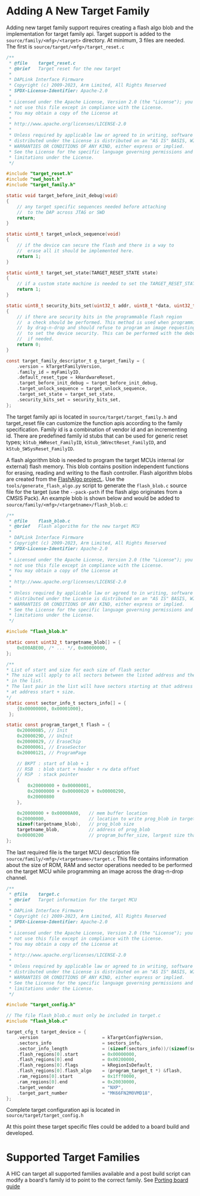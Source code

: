 # Adding A New Target Family
Adding new target family support requires creating a flash algo blob and the implementation for target family api. Target support is added to the `source/family/<mfg>/<target>` directory. At minimum, 3 files are needed. The first is `source/target/<mfg>/target_reset.c`

```c
/**
 * @file    target_reset.c
 * @brief   Target reset for the new target
 *
 * DAPLink Interface Firmware
 * Copyright (c) 2009-2023, Arm Limited, All Rights Reserved
 * SPDX-License-Identifier: Apache-2.0
 *
 * Licensed under the Apache License, Version 2.0 (the "License"); you may
 * not use this file except in compliance with the License.
 * You may obtain a copy of the License at
 *
 * http://www.apache.org/licenses/LICENSE-2.0
 *
 * Unless required by applicable law or agreed to in writing, software
 * distributed under the License is distributed on an "AS IS" BASIS, WITHOUT
 * WARRANTIES OR CONDITIONS OF ANY KIND, either express or implied.
 * See the License for the specific language governing permissions and
 * limitations under the License.
 */

#include "target_reset.h"
#include "swd_host.h"
#include "target_family.h"

static void target_before_init_debug(void)
{
    // any target specific sequences needed before attaching
    //	to the DAP across JTAG or SWD
    return;
}

static uint8_t target_unlock_sequence(void)
{
    // if the device can secure the flash and there is a way to
    //	erase all it should be implemented here.
    return 1;
}

static uint8_t target_set_state(TARGET_RESET_STATE state)
{
    // if a custom state machine is needed to set the TARGET_RESET_STATE state
    return 1;
}

static uint8_t security_bits_set(uint32_t addr, uint8_t *data, uint32_t size)
{
    // if there are security bits in the programmable flash region
    //	a check should be performed. This method is used when programming
    //	by drag-n-drop and should refuse to program an image requesting
    //	to set the device security. This can be performed with the debug channel
    //	if needed.
    return 0;
}

const target_family_descriptor_t g_target_family = {
    .version = kTargetFamilyVersion,
    .family_id = myFamilyID,
    .default_reset_type = kHardwareReset,
    .target_before_init_debug = target_before_init_debug,
    .target_unlock_sequence = target_unlock_sequence,
    .target_set_state = target_set_state,
    .security_bits_set = security_bits_set,
};
```

The target family api is located in `source/target/target_family.h` and target_reset file can customize the function apis according to the family specification. Family id is a combination of vendor id and an incrementing id. There are predefined family id stubs that can be used for generic reset types; `kStub_HWReset_FamilyID`, `kStub_SWVectReset_FamilyID`, and `kStub_SWSysReset_FamilyID`.

A flash algorithm blob is needed to program the target MCUs internal (or external) flash memory. This blob contains position independent functions for erasing, reading and writing to the flash controller. Flash algorithm blobs are created from the [FlashAlgo project.](https://github.com/pyocd/FlashAlgo). Use the `tools/generate_flash_algo.py` script to generate the `flash_blob.c` source file for the target (use the `--pack-path` if the flash algo originates from a CMSIS Pack). An example blob is shown below and would be added to `source/family/<mfg>/<targetname>/flash_blob.c`:

```c
/**
 * @file    flash_blob.c
 * @brief   Flash algorithm for the new target MCU
 *
 * DAPLink Interface Firmware
 * Copyright (c) 2009-2023, Arm Limited, All Rights Reserved
 * SPDX-License-Identifier: Apache-2.0
 *
 * Licensed under the Apache License, Version 2.0 (the "License"); you may
 * not use this file except in compliance with the License.
 * You may obtain a copy of the License at
 *
 * http://www.apache.org/licenses/LICENSE-2.0
 *
 * Unless required by applicable law or agreed to in writing, software
 * distributed under the License is distributed on an "AS IS" BASIS, WITHOUT
 * WARRANTIES OR CONDITIONS OF ANY KIND, either express or implied.
 * See the License for the specific language governing permissions and
 * limitations under the License.
 */

#include "flash_blob.h"

static const uint32_t targetname_blob[] = {
    0xE00ABE00, /* ... */, 0x00000000,
};

/**
* List of start and size for each size of flash sector
* The size will apply to all sectors between the listed address and the next address
* in the list.
* The last pair in the list will have sectors starting at that address and ending
* at address start + size.
*/
static const sector_info_t sectors_info[] = {
    {0x00000000, 0x00001000},
 };

static const program_target_t flash = {
    0x200000B5, // Init
    0x2000029D, // UnInit
    0x20000029, // EraseChip
    0x20000061, // EraseSector
    0x20000121, // ProgramPage

    // BKPT : start of blob + 1
    // RSB  : blob start + header + rw data offset
    // RSP  : stack pointer
    {
        0x20000000 + 0x00000001,
        0x20000000 + 0x00000020 + 0x00000290,
        0x20000800
    },

    0x20000000 + 0x00000A00,   // mem buffer location
    0x20000000,                // location to write prog_blob in target RAM
    sizeof(targetname_blob),   // prog_blob size
    targetname_blob,           // address of prog_blob
    0x00000200                 // program_buffer_size, largest size that can be written in a single call to program page
};

```

The last required file is the target MCU description file `source/family/<mfg>/<targetname>/target.c` This file contains information about the size of ROM, RAM and sector operations needed to be performed on the target MCU while programming an image across the drag-n-drop channel.

```c
/**
 * @file    target.c
 * @brief   Target information for the target MCU
 *
 * DAPLink Interface Firmware
 * Copyright (c) 2009-2023, Arm Limited, All Rights Reserved
 * SPDX-License-Identifier: Apache-2.0
 *
 * Licensed under the Apache License, Version 2.0 (the "License"); you may
 * not use this file except in compliance with the License.
 * You may obtain a copy of the License at
 *
 * http://www.apache.org/licenses/LICENSE-2.0
 *
 * Unless required by applicable law or agreed to in writing, software
 * distributed under the License is distributed on an "AS IS" BASIS, WITHOUT
 * WARRANTIES OR CONDITIONS OF ANY KIND, either express or implied.
 * See the License for the specific language governing permissions and
 * limitations under the License.
 */

#include "target_config.h"

// The file flash_blob.c must only be included in target.c
#include "flash_blob.c"

target_cfg_t target_device = {
    .version                        = kTargetConfigVersion,
    .sectors_info                   = sectors_info,
    .sector_info_length             = (sizeof(sectors_info))/(sizeof(sector_info_t)),
    .flash_regions[0].start         = 0x00000000,
    .flash_regions[0].end           = 0x00200000,
    .flash_regions[0].flags         = kRegionIsDefault,
    .flash_regions[0].flash_algo    = (program_target_t *) &flash,
    .ram_regions[0].start           = 0x1fff0000,
    .ram_regions[0].end             = 0x20030000,
    .target_vendor                  = "NXP",
    .target_part_number             = "MK66FN2M0VMD18",
};
```

Complete target configuration api is located in `source/target/target_config.h`

At this point these target specific files could be added to a board build and developed.

# Supported Target Families
A HIC can target all supported families available and a post build script can modify a board's family id to point to the correct family. See [Porting board guide](PORT_BOARD.md)

